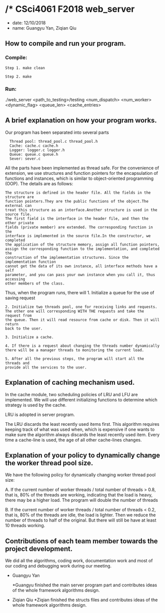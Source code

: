 # /* CSci4061 F2018 web_server
* date: 12/10/2018
* name: Guangyu Yan,  Ziqian Qiu

## How to compile and run your program.

### Compile:

    Step 1. make clean

    Step 2. make

### Run:
./web_server <port> <path_to_testing>/testing <num_dispatch> <num_worker> <dynamic_flag> <queue_len> <cache_entries>


## A brief explanation on how your program works.

Our program has been separated into several parts

      Thread pool: thread_pool.c thread_pool.h
      Cache: cache.c cache.h
      Logger: logger.c logger.h
      Queue: queue.c queue.h
      Sever: sever.c

All the parts have been implemented as thread safe.
For the convenience of extension, we use structures and function pointers for
the encapsulation of functions and instances, which is similar to
object-oriented programming (OOP). The details are as follows:

    The structure is defined in the header file. All the fields in the structure are
    function pointers.They are the public functions of the object.The external can
    treat this structure as an interface.Another structure is used in the source file.
    The first field is the interface in the header file, and then the other private
    fields (private member) are extended. The corresponding function in the
    interface is implemented in the source file.In the constructor, we completed
    the application of the structure memory, assign all function pointers,
    assign the corresponding function to the implementation, and completed the
    construction of the implementation structures. Since the implementation function
    cannot get the data of its own instance, all interface methods have a self
    parameter, and you can pass your own instance when you call it, thus accessing
    other members of the class.

Thus, when the program runs, there will
    1. Initialize a queue for the use of saving request

    2. Initialize two threads pool, one for receiving links and requests.
    The other one will corresponding WITH THE requests and take the request from
    the queue. Then it will read resource from cache or disk. Then it will return
    back to the user.

    3. Initialize a cache.

    4. If there is a request about changing the threads number dynamically
    there will be a manager threads to monitoring the current load.

    5. After all the previous steps, the program will start all the threads and
    provide all the services to the user.



## Explanation of caching mechanism used.

In the cache module, two scheduling policies of LRU and LFU are implemented.
We will use different initializing functions to determine which strategy is used
by the cache.

LRU is adopted in server program.

The LRU discards the least recently used items first. This algorithm requires
keeping track of what was used when, which is expensive if one wants to make
sure the algorithm always discards the least recently used item.
Every time a cache-line is used, the age of all other cache-lines changes.



## Explanation of your policy to dynamically change the worker thread pool size.

We have the following policy for dynamically changing worker thread pool size:

A. If the current number of worker threads / total number of threads > 0.8,
that is, 80% of the threads are working, indicating that the load is heavy,
there may be a higher load. The program will double the number of threads

B. If the current number of worker threads / total number of threads < 0.2,
that is, 80% of the threads are idle, the load is lighter. Then we reduce the number
of threads to half of the original. But there will still be have at least 10
threads working.


## Contributions of each team member towards the project development.
We did all the algorithms, coding work, documentation work and
most of our coding and debugging work during our meeting.

* Guangyu Yan

    *Guangyu finished the main server program part and contributes ideas of the whole framework algorithms design.

* Ziqian Qiu
    *Ziqian finished the structs files and contributes ideas of the whole framework algorithms design.
